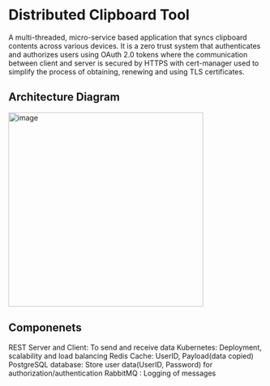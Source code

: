 # Distributed Clipboard Tool


A multi-threaded, micro-service based application that syncs clipboard contents across various devices. It is a zero trust system that authenticates and authorizes users using OAuth 2.0 tokens where the communication between client and server is secured by HTTPS with cert-manager used to simplify the process of obtaining, renewing and using TLS certificates.


## Architecture Diagram
<img width="384" alt="image" src="https://user-images.githubusercontent.com/29837264/177219032-f0124126-3d57-4ecd-a3ac-92febf79000e.png">


## Componenets

REST Server and Client: To send and receive data
Kubernetes: Deployment, scalability and load balancing
Redis Cache: UserID, Payload(data copied)
PostgreSQL database: Store user data(UserID, Password) for authorization/authentication
RabbitMQ : Logging of messages
